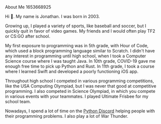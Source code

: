 About Me
1653668925

Hi 👋. My name is Jonathan. I was born in 2003.

Growing up, I played a variety of sports, like baseball and soccer, but I quickly quit in favor of video games. My friends and I would often play TF2 or CS:GO after school.

My first exposure to programming was in 5th grade, with Hour of Code, which used a block programming language similar to Scratch. I didn't have any interest in programming until high school, when I took a Computer Science course where I was taught Java. In 10th grade, COVID-19 gave me enough free time to pick up Python and Rust. In 11th grade, I took a course where I learned Swift and developed a poorly functioning iOS app.

Throughout high school I competed in various programming competitions, like the USA Computing Olympiad, but I was never that good at competitive programming. I also competed in Science Olympiad, in which you compete in various events with your teammates. I played Ultimate Frisbee for my school team.

Nowadays, I spend a lot of time on the [Python Discord](https://blog.pythondiscord.com/) helping people with their programming problems. I also play a lot of War Thunder.